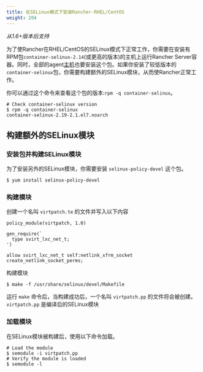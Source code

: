 ```yaml
---
title: 在SELinux模式下安装Rancher-RHEL/CentOS
weight: 204
---
```


_从1.6+版本后支持_

为了使Rancher在RHEL/CentOS的SELinux模式下正常工作，你需要在安装有RPM包`container-selinux-2.14`(或更高的版本)的主机上运行Rancher Server容器。同时，全部的agent[主机](/docs/rancher/v1.x/cn/infrastructure/hosts/)也要安装这个包。如果你安装了较低版本的`container-selinux`包，你需要构建额外的SELinux模块，从而使Rancher正常工作。

你可以通过这个命令来查看这个包的版本:`rpm -q container-selinux`。

```
# Check container-selinux version
$ rpm -q container-selinux
container-selinux-2.19-2.1.el7.noarch
```

## 构建额外的SELinux模块

### 安装包并构建SELinux模块

为了安装另外的SELinux模块，你需要安装 `selinux-policy-devel` 这个包。

```bash
$ yum install selinux-policy-devel
```

### 构建模块

创建一个名叫 `virtpatch.te` 的文件并写入以下内容

```
policy_module(virtpatch, 1.0)

gen_require(`
  type svirt_lxc_net_t;
')

allow svirt_lxc_net_t self:netlink_xfrm_socket create_netlink_socket_perms;
```

构建模块

```
$ make -f /usr/share/selinux/devel/Makefile
```

运行 `make` 命令后，当构建成功后，一个名叫 `virtpatch.pp` 的文件将会被创建。`virtpatch.pp` 是编译后的SELinux模块

### 加载模块

在SELinux模块被构建后，使用以下命令加载。

```
# Load the module
$ semodule -i virtpatch.pp
# Verify the module is loaded
$ semodule -l
```
